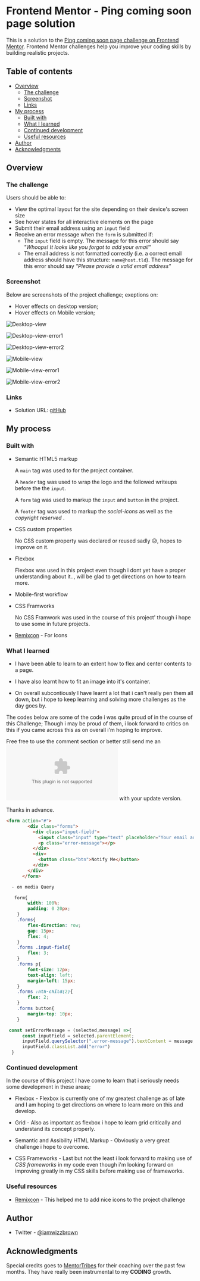 # Frontend Mentor - Ping coming soon page solution

This is a solution to the [Ping coming soon page challenge on Frontend Mentor](https://www.frontendmentor.io/challenges/ping-single-column-coming-soon-page-5cadd051fec04111f7b848da). Frontend Mentor challenges help you improve your coding skills by building realistic projects. 

## Table of contents

- [Overview](#overview)
  - [The challenge](#the-challenge)
  - [Screenshot](#screenshot)
  - [Links](#links)
- [My process](#my-process)
  - [Built with](#built-with)
  - [What I learned](#what-i-learned)
  - [Continued development](#continued-development)
  - [Useful resources](#useful-resources)
- [Author](#author)
- [Acknowledgments](#acknowledgments)

## Overview

### The challenge

Users should be able to:

- View the optimal layout for the site depending on their device's screen size
- See hover states for all interactive elements on the page
- Submit their email address using an `input` field
- Receive an error message when the `form` is submitted if:
	- The `input` field is empty. The message for this error should say *"Whoops! It looks like you forgot to add your email"*
	- The email address is not formatted correctly (i.e. a correct email address should have this structure: `name@host.tld`). The message for this error should say *"Please provide a valid email address"*

### Screenshot

Below are screenshots of the project challenge;
exeptions on:
- Hover effects on desktop version;
- Hover effects on Mobile version;

![Desktop-view](./my-screenshots/my-screenshot-desktop-view.png)

![Desktop-view-error1](./my-screenshots/my-screenshot-desktop-view-error1.png)

![Desktop-view-error2](./my-screenshots/my-screenshot-desktop-view-error2.png)

![Mobile-view](./my-screenshots/my-screenshot-mobile-view.png)

![Mobile-view-error1](./my-screenshots/my-screenshot-desktop-view-error1.png)

![Mobile-view-error2](./my-screenshots/my-screenshot-desktop-view-error2.png)

### Links

- Solution URL: [gitHub]([https://your-solution-url.com](https://github.com/X4MU-L/Ping_FrondendMentor_challenge.git))

## My process

### Built with

- Semantic HTML5 markup

  A ```main``` tag was used to for the project container.

  A ```header``` tag was used to wrap the logo and the followed writeups before the the ```input```.

  A ```form``` tag was used to markup the ```input``` and ```button``` in the project.

  A ```footer``` tag was used to markup the *social-icons* as well as the *copyright reserved* . 
  
- CSS custom properties

  No CSS custom property was declared or reused sadly 😥, hopes to improve on it.

- Flexbox

  Flexbox was used in this project even though i dont yet have a proper understanding about it.., will be glad to get directions on how to tearn more.

- Mobile-first workflow

- CSS Framworks

  No CSS Framwork was used in the course of this project' though i hope to use some in future projects.

- [Remixcon](https://remixicon.com//) - For Icons

### What I learned

- I have been able to learn to an extent how to flex and center contents to a page.

- I have also learnt how to fit an image into it's container.

- On overall subcontiously I have learnt a lot that i can't really pen them all down, but i hope to keep learning and solving more challenges as the day goes by.

The codes below are some of the code i was quite proud of in the course of this Challenge;
Though i may be proud of them, i look forward to critics on this if you came across this as on overall i'm hoping to improve.

Free free to use the comment section or better still send me an ![Email](mailto:okolisamuel21@gmail.com) with your update version.

Thanks in advance.

```html
<form action="#">
        <div class="forms">
          <div class="input-field">
            <input class="input" type="text" placeholder="Your email address" />
            <p class="error-message"></p>
          </div>
          <div>
            <button class="btn">Notify Me</button>
          </div>
        </div>
      </form>
```
```css 
  - on media Query

   form{
        width: 100%;
        padding: 0 20px;
    }
    .forms{
        flex-direction: row;
        gap: 15px;
        flex: 4;
    }
    .forms .input-field{
        flex: 3;
    }
    .forms p{
        font-size: 12px;
        text-align: left;
        margin-left: 15px;
    }
    .forms :nth-child(2){
        flex: 2;
    }
    .forms button{
        margin-top: 10px;
    }
```
```js
 const setErrorMessage = (selected,message) =>{
      const inputField = selected.parentElement;
      inputField.querySelector(".error-message").textContent = message;
      inputField.classList.add("error")
  }
```

### Continued development

In the course of this project I have come to learn that i seriously needs some development in these areas;
- Flexbox - Flexbox is currently one of my greatest challenge as of late and I am hoping to get directions on where to learn more on this and develop.

- Grid - Also as important as flexbox i hope to learn grid critically and understand its concept properly.

- Semantic and Assibility HTML Markup - Obviously a very great challenge i hope to overcome.

- CSS Frameworks - Last but not the least i look forward to making use of *CSS frameworks* in my code even though i'm looking forward on improving greatly in my CSS skills before making use of frameworks.

### Useful resources

- [Remixcon](https://remixicon.com/) - This helped me to add nice icons to the project challenge

## Author

- Twitter - [@iamwizzbrown](https://www.twitter.com/iamwizzbrown)

## Acknowledgments

Special credits goes to [MentorTribes](https://www.mentortribes.com/) for their coaching over the past few months.
They have really been instrumental to my **CODING** growth.

